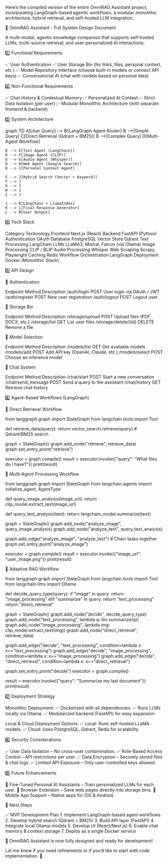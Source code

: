 Here’s the compiled version of the entire OmniRAG Assistant project, incorporating LangGraph-based agentic workflows, a modular monolithic architecture, hybrid retrieval, and self-hosted LLM integration.

📌 OmniRAG Assistant - Full System Design Document

A multi-modal, agentic knowledge companion that supports self-hosted LLMs, multi-source retrieval, and user-personalized AI interactions.

1️⃣ Functional Requirements

✅ User Authentication
✅ User Storage Bin (for links, files, personal context, etc.)
✅ Model Repository Interface (choose built-in models or connect API keys)
✅ Conversational AI (chat with models based on personal data)

2️⃣ Non-Functional Requirements

✅ Chat History & Contextual Memory
✅ Personalized AI Context
✅ Strict Data Isolation (per user)
✅ Modular Monolithic Architecture (with separate frontend & backend)

3️⃣ System Architecture

graph TD
    A[User Query] --> B{LangGraph Agent Router}
    B -->|Simple Query| C[Direct Retrieval (Qdrant + BM25)]
    B -->|Complex Query| D[Multi-Agent Workflow]
    
    D --> E[Text Agent (LangChain)]
    D --> F[Image Agent (CLIP)]
    D --> G[Audio Agent (Whisper)]
    D --> H[Web Agent (Google Search)]
    D --> I[Personal Context Agent]
    
    E --> J[Hybrid Search (Vector + Keyword)]
    F --> J
    G --> J
    H --> J
    I --> J

    J --> K[LangChain + LlamaIndex]
    K --> L[Final Response Generator]
    L --> M[User Output]

4️⃣ Tech Stack

Category	Technology
Frontend	Next.js (React)
Backend	FastAPI (Python)
Authentication	OAuth
Database	PostgreSQL
Vector Store	Qdrant
Text Processing	LangChain
LLMs	LLaMA3, Mistral, Falcon (via Ollama)
Image Processing	CLIP / BLIP
Audio Processing	Whisper
Web Scraping	Scrapy, Playwright
Caching	Redis
Workflow Orchestration	LangGraph
Deployment	Docker (Monolithic Stack)

5️⃣ API Design

🔑 Authentication

Endpoint	Method	Description
/auth/login	POST	User login via OAuth / JWT
/auth/register	POST	New user registration
/auth/logout	POST	Logout user

📂 Storage Bin

Endpoint	Method	Description
/storage/upload	POST	Upload files (PDF, DOCX, etc.)
/storage/list	GET	List user files
/storage/delete/{id}	DELETE	Remove a file

🧠 Model Selection

Endpoint	Method	Description
/models/list	GET	Get available models
/models/add	POST	Add API key (OpenAI, Claude, etc.)
/models/select	POST	Choose an inference model

💬 Chat System

Endpoint	Method	Description
/chat/start	POST	Start a new conversation
/chat/send_message	POST	Send a query to the assistant
/chat/history	GET	Retrieve chat history

6️⃣ Agent-Based Workflows (LangGraph)

🔹 Direct Retrieval Workflow

from langgraph.graph import StateGraph
from langchain.tools import Tool

def retrieve_data(query):
    return vector_search.retrieve(query)  # Qdrant/BM25 search

graph = StateGraph()
graph.add_node("retrieve", retrieve_data)
graph.set_entry_point("retrieve")

executor = graph.compile()
result = executor.invoke({"query": "What files do I have?"})
print(result)

🔹 Multi-Agent Processing Workflow

from langgraph.graph import StateGraph
from langchain.agents import initialize_agent, AgentType

def query_image_analysis(image_url):
    return clip_model.extract_text(image_url)

def query_text_analysis(text):
    return langchain_model.summarize(text)

graph = StateGraph()
graph.add_node("analyze_image", query_image_analysis)
graph.add_node("analyze_text", query_text_analysis)

graph.add_edge("analyze_image", "analyze_text")  # Chain tasks together
graph.set_entry_point("analyze_image")

executor = graph.compile()
result = executor.invoke({"image_url": "user_image.png"})
print(result)

🔹 Adaptive RAG Workflow

from langgraph.graph import StateGraph
from langchain.tools import Tool
from langchain.llms import Ollama

def decide_query_type(query):
    if "image" in query:
        return "image_processing"
    elif "summarize" in query:
        return "text_processing"
    return "direct_retrieval"

graph = StateGraph()
graph.add_node("decide", decide_query_type)
graph.add_node("text_processing", lambda q: llm.summarize(q))
graph.add_node("image_processing", lambda img: clip_model.extract_text(img))
graph.add_node("direct_retrieval", retrieve_data)

graph.add_edge("decide", "text_processing", condition=lambda x: x=="text_processing")
graph.add_edge("decide", "image_processing", condition=lambda x: x=="image_processing")
graph.add_edge("decide", "direct_retrieval", condition=lambda x: x=="direct_retrieval")

graph.set_entry_point("decide")
executor = graph.compile()

result = executor.invoke({"query": "Summarize my last document"})
print(result)

7️⃣ Deployment Strategy

Monolithic Deployment:
✅ Dockerized with all dependencies.
✅ Runs LLMs locally via Ollama.
✅ Modularized backend (FastAPI) for easy expansion.

Local & Cloud Deployment Options:
✅ Local: Runs self-hosted LLaMA models.
✅ Cloud: Uses PostgreSQL, Qdrant, Redis for scalability.

8️⃣ Security Considerations

✅ User Data Isolation – No cross-user contamination.
✅ Role-Based Access Control – API restrictions per user.
✅ Data Encryption – Securely stored files & chat logs.
✅ Limited API Exposure – Only user-controlled keys allowed.

9️⃣ Future Enhancements

🚀 Fine-Tuned Personal AI Assistants – Train personalized LLMs for each user.
🚀 Browser Extension – Save web pages directly into storage bins.
🚀 Mobile App Support – Native apps for iOS & Android.

🎯 Next Steps

✅ MVP Development Plan
	1.	Implement LangGraph-based agent workflows
	2.	Develop hybrid search (Qdrant + BM25)
	3.	Build API layer (FastAPI)
	4.	Integrate local Ollama models
	5.	Develop UI (React/Next.js)
	6.	Enable chat memory & context storage
	7.	Deploy as a single Docker service

🚀 OmniRAG Assistant is now fully designed and ready for development!

Let me know if you need refinements or if you’d like to start with code implementation. 🚀